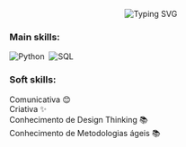 <p align="center">
  <img src="https://readme-typing-svg.herokuapp.com?font=Fira+Code&pause=1000&color=A013F7&width=435&lines=Olá,+meu+nome+é+Tuany!;Graduanda+em+ADS+e+estudante+de+curso+profissional+de+Data+Science;Bem-vindo!" alt="Typing SVG" />
</p>

 ### Main skills: 
 ![Python](https://img.shields.io/badge/Python-3776AB?style=for-the-badge&logo=python&logoColor=white)&nbsp; ![SQL](https://img.shields.io/badge/-SQL-0D1117?style=for-the-badge&logo=sql&labelColor=0D1117)&nbsp;
 

 ### Soft skills: 
 Comunicativa 😊 
 <br>
 Criativa ✨
 <br>
 Conhecimento de Design Thinking 📚
 <br>
 Conhecimento de Metodologias ágeis 📚
 

